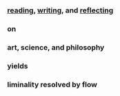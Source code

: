### [reading](/reading/), [writing](/writing/), and [reflecting](/reflecting/)
### on
### art, science, and philosophy
### yields
### liminality resolved by flow
